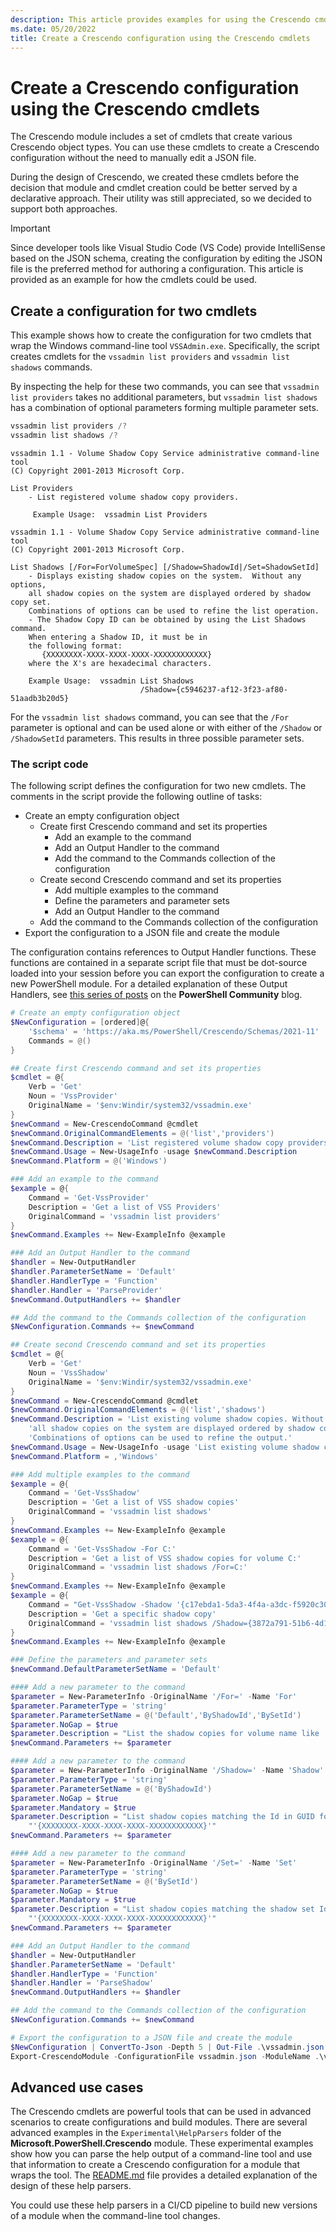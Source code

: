 ```yaml
---
description: This article provides examples for using the Crescendo cmdlets to create a configuration. This can be used as an alternate for manually created the JSON configuration file.
ms.date: 05/20/2022
title: Create a Crescendo configuration using the Crescendo cmdlets
---
```

# Create a Crescendo configuration using the Crescendo cmdlets

The Crescendo module includes a set of cmdlets that create various Crescendo object types. You can
use these cmdlets to create a Crescendo configuration without the need to manually edit a JSON file.

During the design of Crescendo, we created these cmdlets before the decision that module and cmdlet
creation could be better served by a declarative approach. Their utility was still appreciated, so
we decided to support both approaches.

> [!IMPORTANT]
> Since developer tools like Visual Studio Code (VS Code) provide IntelliSense based on the JSON
> schema, creating the configuration by editing the JSON file is the preferred method for authoring
> a configuration. This article is provided as an example for how the cmdlets could be used.

## Create a configuration for two cmdlets

This example shows how to create the configuration for two cmdlets that wrap the Windows
command-line tool `VSSAdmin.exe`. Specifically, the script creates cmdlets for the
`vssadmin list providers` and `vssadmin list shadows` commands.

By inspecting the help for these two commands, you can see that `vssadmin list providers` takes no
additional parameters, but `vssadmin list shadows` has a combination of optional parameters forming
multiple parameter sets.

```powershell
vssadmin list providers /?
vssadmin list shadows /?
```

```Output
vssadmin 1.1 - Volume Shadow Copy Service administrative command-line tool
(C) Copyright 2001-2013 Microsoft Corp.

List Providers
    - List registered volume shadow copy providers.

     Example Usage:  vssadmin List Providers

vssadmin 1.1 - Volume Shadow Copy Service administrative command-line tool
(C) Copyright 2001-2013 Microsoft Corp.

List Shadows [/For=ForVolumeSpec] [/Shadow=ShadowId|/Set=ShadowSetId]
    - Displays existing shadow copies on the system.  Without any options,
    all shadow copies on the system are displayed ordered by shadow copy set.
    Combinations of options can be used to refine the list operation.
    - The Shadow Copy ID can be obtained by using the List Shadows command.
    When entering a Shadow ID, it must be in
    the following format:
       {XXXXXXXX-XXXX-XXXX-XXXX-XXXXXXXXXXXX}
    where the X's are hexadecimal characters.

    Example Usage:  vssadmin List Shadows
                             /Shadow={c5946237-af12-3f23-af80-51aadb3b20d5}
```

For the `vssadmin list shadows` command, you can see that the `/For` parameter is optional and can
be used alone or with either of the `/Shadow` or `/ShadowSetId` parameters. This results in three
possible parameter sets.

### The script code

The following script defines the configuration for two new cmdlets. The comments in the script
provide the following outline of tasks:

- Create an empty configuration object
  - Create first Crescendo command and set its properties
    - Add an example to the command
    - Add an Output Handler to the command
    - Add the command to the Commands collection of the configuration
  - Create second Crescendo command and set its properties
    - Add multiple examples to the command
    - Define the parameters and parameter sets
    - Add an Output Handler to the command
  - Add the command to the Commands collection of the configuration
- Export the configuration to a JSON file and create the module

The configuration contains references to Output Handler functions. These functions are contained in
a separate script file that must be dot-source loaded into your session before you can export the
configuration to create a new PowerShell module. For a detailed explanation of these Output
Handlers, see [this series of posts][blog] on the **PowerShell Community** blog.

```powershell
# Create an empty configuration object
$NewConfiguration = [ordered]@{
    '$schema' = 'https://aka.ms/PowerShell/Crescendo/Schemas/2021-11'
    Commands = @()
}

## Create first Crescendo command and set its properties
$cmdlet = @{
    Verb = 'Get'
    Noun = 'VssProvider'
    OriginalName = '$env:Windir/system32/vssadmin.exe'
}
$newCommand = New-CrescendoCommand @cmdlet
$newCommand.OriginalCommandElements = @('list','providers')
$newCommand.Description = 'List registered volume shadow copy providers'
$newCommand.Usage = New-UsageInfo -usage $newCommand.Description
$newCommand.Platform = @('Windows')

### Add an example to the command
$example = @{
    Command = 'Get-VssProvider'
    Description = 'Get a list of VSS Providers'
    OriginalCommand = 'vssadmin list providers'
}
$newCommand.Examples += New-ExampleInfo @example

### Add an Output Handler to the command
$handler = New-OutputHandler
$handler.ParameterSetName = 'Default'
$handler.HandlerType = 'Function'
$handler.Handler = 'ParseProvider'
$newCommand.OutputHandlers += $handler

## Add the command to the Commands collection of the configuration
$NewConfiguration.Commands += $newCommand

## Create second Crescendo command and set its properties
$cmdlet = @{
    Verb = 'Get'
    Noun = 'VssShadow'
    OriginalName = '$env:Windir/system32/vssadmin.exe'
}
$newCommand = New-CrescendoCommand @cmdlet
$newCommand.OriginalCommandElements = @('list','shadows')
$newCommand.Description = 'List existing volume shadow copies. Without any options, ' +
    'all shadow copies on the system are displayed ordered by shadow copy set. ' +
    'Combinations of options can be used to refine the output.'
$newCommand.Usage = New-UsageInfo -usage 'List existing volume shadow copies.'
$newCommand.Platform = ,'Windows'

### Add multiple examples to the command
$example = @{
    Command = 'Get-VssShadow'
    Description = 'Get a list of VSS shadow copies'
    OriginalCommand = 'vssadmin list shadows'
}
$newCommand.Examples += New-ExampleInfo @example
$example = @{
    Command = 'Get-VssShadow -For C:'
    Description = 'Get a list of VSS shadow copies for volume C:'
    OriginalCommand = 'vssadmin list shadows /For=C:'
}
$newCommand.Examples += New-ExampleInfo @example
$example = @{
    Command = "Get-VssShadow -Shadow '{c17ebda1-5da3-4f4a-a3dc-f5920c30ed0f}"
    Description = 'Get a specific shadow copy'
    OriginalCommand = 'vssadmin list shadows /Shadow={3872a791-51b6-4d10-813f-64b4beb9f935}'
}
$newCommand.Examples += New-ExampleInfo @example

### Define the parameters and parameter sets
$newCommand.DefaultParameterSetName = 'Default'

#### Add a new parameter to the command
$parameter = New-ParameterInfo -OriginalName '/For=' -Name 'For'
$parameter.ParameterType = 'string'
$parameter.ParameterSetName = @('Default','ByShadowId','BySetId')
$parameter.NoGap = $true
$parameter.Description = "List the shadow copies for volume name like 'C:'"
$newCommand.Parameters += $parameter

#### Add a new parameter to the command
$parameter = New-ParameterInfo -OriginalName '/Shadow=' -Name 'Shadow'
$parameter.ParameterType = 'string'
$parameter.ParameterSetName = @('ByShadowId')
$parameter.NoGap = $true
$parameter.Mandatory = $true
$parameter.Description = "List shadow copies matching the Id in GUID format: " +
    "'{XXXXXXXX-XXXX-XXXX-XXXX-XXXXXXXXXXXX}'"
$newCommand.Parameters += $parameter

#### Add a new parameter to the command
$parameter = New-ParameterInfo -OriginalName '/Set=' -Name 'Set'
$parameter.ParameterType = 'string'
$parameter.ParameterSetName = @('BySetId')
$parameter.NoGap = $true
$parameter.Mandatory = $true
$parameter.Description = "List shadow copies matching the shadow set Id in GUID format: " +
    "'{XXXXXXXX-XXXX-XXXX-XXXX-XXXXXXXXXXXX}'"
$newCommand.Parameters += $parameter

### Add an Output Handler to the command
$handler = New-OutputHandler
$handler.ParameterSetName = 'Default'
$handler.HandlerType = 'Function'
$handler.Handler = 'ParseShadow'
$newCommand.OutputHandlers += $handler

## Add the command to the Commands collection of the configuration
$NewConfiguration.Commands += $newCommand

# Export the configuration to a JSON file and create the module
$NewConfiguration | ConvertTo-Json -Depth 5 | Out-File .\vssadmin.json -Force
Export-CrescendoModule -ConfigurationFile vssadmin.json -ModuleName .\vssadmin.psm1 -Force
```

## Advanced use cases

The Crescendo cmdlets are powerful tools that can be used in advanced scenarios to create
configurations and build modules. There are several advanced examples in the `Experimental\HelpParsers`
folder of the **Microsoft.PowerShell.Crescendo** module. These experimental examples show how you
can parse the help output of a command-line tool and use that information to create a Crescendo
configuration for a module that wraps the tool. The [README.md][README.md] file provides a detailed
explanation of the design of these help parsers.

You could use these help parsers in a CI/CD pipeline to build new versions of a module when the
command-line tool changes.

<!-- link references -->
[blog]: https://devblogs.microsoft.com/powershell-community/tag/crescendo/
[README.md]: https://github.com/PowerShell/Crescendo/blob/master/Microsoft.PowerShell.Crescendo/src/experimental/HelpParsers/README.md
